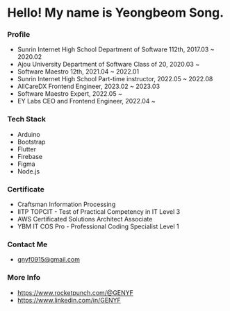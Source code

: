 # Hello! My name is Yeongbeom Song.

### Profile
- Sunrin Internet High School Department of Software 112th, 2017.03 ~ 2020.02
- Ajou University Department of Software Class of 20, 2020.03 ~
- Software Maestro 12th, 2021.04 ~ 2022.01
- Sunrin Internet High School Part-time instructor, 2022.05 ~ 2022.08
- AllCareDX Frontend Engineer, 2023.02 ~ 2023.03
- Software Maestro Expert, 2022.05 ~
- EY Labs CEO and Frontend Engineer, 2022.04 ~


### Tech Stack
- Arduino
- Bootstrap
- Flutter
- Firebase
- Figma
- Node.js


### Certificate
- Craftsman Information Processing
- IITP TOPCIT - Test of Practical Competency in IT Level 3 
- AWS Certificated Solutions Architect Associate
- YBM IT COS Pro - Professional Coding Specialist Level 1


### Contact Me
- gnyf0915@gmail.com

### More Info
- https://www.rocketpunch.com/@GENYF
- https://www.linkedin.com/in/GENYF